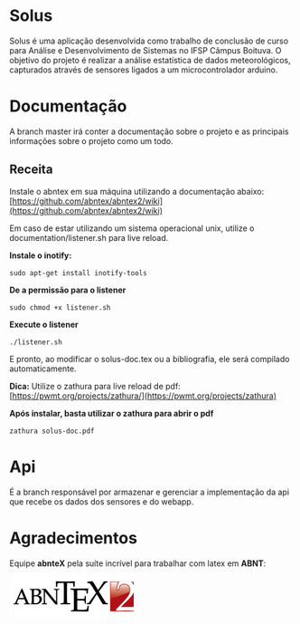 # Solus

Solus é uma aplicação desenvolvida como trabalho de conclusão de curso para Análise e Desenvolvimento de Sistemas no IFSP Câmpus Boituva.
O objetivo do projeto é realizar a análise estatística de dados meteorológicos, capturados através de sensores ligados a um microcontrolador arduino.

# Documentação

A branch master irá conter a documentação sobre o projeto e as principais informações sobre o projeto como um todo.

## Receita

Instale o abntex em sua máquina utilizando a documentação abaixo:
[https://github.com/abntex/abntex2/wiki](https://github.com/abntex/abntex2/wiki)

Em caso de estar utilizando um sistema operacional unix, utilize o documentation/listener.sh para live reload.

**Instale o inotify:**

```
sudo apt-get install inotify-tools
```

**De a permissão para o listener**

```
sudo chmod +x listener.sh
```

**Execute o listener**

```
./listener.sh
```

E pronto, ao modificar o solus-doc.tex ou a bibliografia, ele será compilado automaticamente.

**Dica:** Utilize o zathura para live reload de pdf:
[https://pwmt.org/projects/zathura/](https://pwmt.org/projects/zathura)

**Após instalar, basta utilizar o zathura para abrir o pdf**
```
zathura solus-doc.pdf
```

# Api

É a branch responsável por armazenar e gerenciar a implementação da api que recebe os dados dos sensores e do webapp.

# Agradecimentos

Equipe **abnteX** pela suíte incrível para trabalhar com latex em **ABNT**:

[![Logo abnTeX](https://raw.githubusercontent.com/abntex/abntex2-old-binary/master/marca-abntex/marca_abntex-2.png "Logo abnTeX")](http://www.abntex.net.br/)

